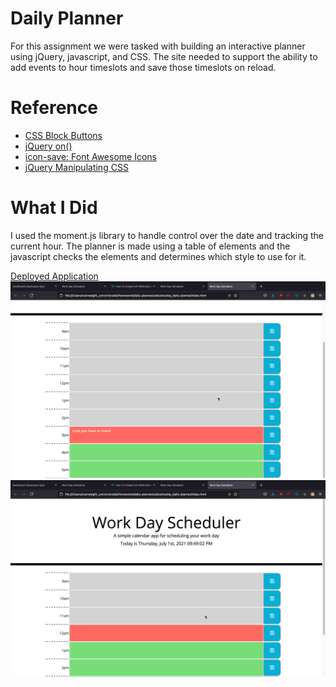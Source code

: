 # Daily Planner
For this assignment we were tasked with building an interactive planner using jQuery, javascript, and CSS. The site needed to support the ability to add events to hour timeslots and save those timeslots on reload. 

# Reference
- [CSS Block Buttons](https://www.w3schools.com/howto/howto_css_block_buttons.asp)
- [jQuery on()](https://www.w3schools.com/jquery/event_on.asp)
- [icon-save: Font Awesome Icons](https://fontawesome.com/v3.2/icon/save)
- [jQuery Manipulating CSS](https://www.w3schools.com/jquery/jquery_css_classes.asp)

# What I Did
I used the moment.js library to handle control over the date and tracking the current hour. The planner is made using a table of elements and the javascript checks the elements and determines which style to use for it.

[Deployed Application](https://delizoderek.github.io/uwbootcamp_daily-planner/)
![Application-Screenshot_1](./assets/media/DayPlanner1.png)
![Application-Screenshot_1](./assets/media/DayPlanner2.png)